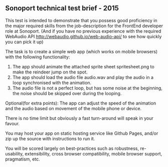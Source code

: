 Sonoport technical test brief - 2015
------------------------------------------

This test is intended to demonstrate that you possess good proficiency in
the major required skills from the job-description for the FrontEnd developer
role at Sonoport. (And if you have no previous experience with the required WebAudio API http://webaudio.github.io/web-audio-api/ to see how quickly you can pick it up)

The task is to create a simple web app (which works on mobile browsers) with the following functionality:

1) The app should animate the attached sprite sheet spritesheet.png to make the reindeer jump on the spot.
2) The app should load the audio file audio.wav and play the audio in a loop synchronised with the animation.
3) The audio file is not a perfect loop, but has some noise at the beginning, the noise should be skipped over during the looping.

Optional(for extra points): The app can adjust the speed of the animation and the audio based on movement of the mobile phone or device.

There is no time limit but obviously a fast turn-around will speak in your
favour.

You may host your app on static hosting service like Github Pages, and/or zip up the source with instructions to run it.

You will be scored largely on best-practices such as robustness, re-usability,
extensibility, cross browser compatibility, mobile browser support, pragmatism, etc.
